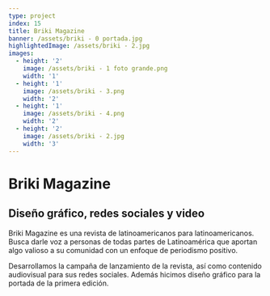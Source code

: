 ```yaml
---
type: project
index: 15
title: Briki Magazine
banner: /assets/briki - 0 portada.jpg
highlightedImage: /assets/briki - 2.jpg
images:
  - height: '2'
    image: /assets/briki - 1 foto grande.png
    width: '1'
  - height: '1'
    image: /assets/briki - 3.png
    width: '2'
  - height: '1'
    image: /assets/briki - 4.png
    width: '2'
  - height: '2'
    image: /assets/briki - 2.jpg
    width: '3'
---
```

# Briki Magazine

## Diseño gráfico, redes sociales y video

Briki Magazine es una revista de latinoamericanos para latinoamericanos. Busca darle voz a personas de todas partes de Latinoamérica que aportan algo valioso a su comunidad con un enfoque de periodismo positivo.

Desarrollamos la campaña de lanzamiento de la revista, así como contenido audiovisual para sus redes sociales. Además hicimos diseño gráfico para la portada de la primera edición.
